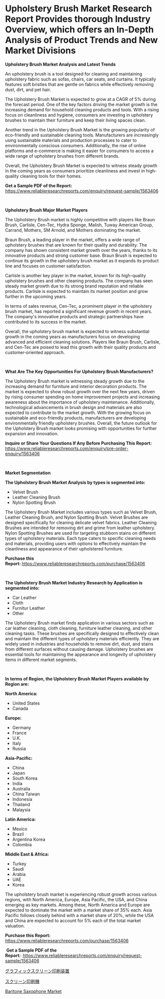 <p><h1>Upholstery Brush Market Research Report Provides thorough Industry Overview, which offers an In-Depth Analysis of Product Trends and New Market Divisions</h1></p><p><strong>Upholstery Brush Market Analysis and Latest Trends</strong></p>
<p><p>An upholstery brush is a tool designed for cleaning and maintaining upholstery fabric such as sofas, chairs, car seats, and curtains. It typically features soft bristles that are gentle on fabrics while effectively removing dust, dirt, and pet hair.</p><p>The Upholstery Brush Market is expected to grow at a CAGR of 5% during the forecast period. One of the key factors driving the market growth is the increasing demand for household cleaning products and tools. With a rising focus on cleanliness and hygiene, consumers are investing in upholstery brushes to maintain their furniture and keep their living spaces clean.</p><p>Another trend in the Upholstery Brush Market is the growing popularity of eco-friendly and sustainable cleaning tools. Manufacturers are increasingly using sustainable materials and production processes to cater to environmentally conscious consumers. Additionally, the rise of online platforms and e-commerce is making it easier for consumers to access a wide range of upholstery brushes from different brands.</p><p>Overall, the Upholstery Brush Market is expected to witness steady growth in the coming years as consumers prioritize cleanliness and invest in high-quality cleaning tools for their homes.</p></p>
<p><strong>Get a Sample PDF of the Report:&nbsp;</strong> <a href="https://www.reliableresearchreports.com/enquiry/request-sample/1563406">https://www.reliableresearchreports.com/enquiry/request-sample/1563406</a></p>
<p>&nbsp;</p>
<p><strong>Upholstery Brush Major Market Players</strong></p>
<p><p>The Upholstery Brush market is highly competitive with players like Braun Brush, Carlisle, Cen-Tec, Hydra Sponge, Malish, Tuway American Group, Carrand, Mothers, SM Arnold, and Mothers dominating the market.</p><p>Braun Brush, a leading player in the market, offers a wide range of upholstery brushes that are known for their quality and durability. The company has shown consistent market growth over the years, thanks to its innovative products and strong customer base. Braun Brush is expected to continue its growth in the upholstery brush market as it expands its product line and focuses on customer satisfaction.</p><p>Carlisle is another key player in the market, known for its high-quality upholstery brushes and other cleaning products. The company has seen steady market growth due to its strong brand reputation and reliable products. Carlisle is expected to maintain its market position and grow further in the upcoming years.</p><p>In terms of sales revenue, Cen-Tec, a prominent player in the upholstery brush market, has reported a significant revenue growth in recent years. The company's innovative products and strategic partnerships have contributed to its success in the market.</p><p>Overall, the upholstery brush market is expected to witness substantial growth in the coming years as manufacturers focus on developing advanced and efficient cleaning solutions. Players like Braun Brush, Carlisle, and Cen-Tec are poised to lead this growth with their quality products and customer-oriented approach.</p></p>
<p>&nbsp;</p>
<p><strong>What Are The Key Opportunities For Upholstery Brush Manufacturers?</strong></p>
<p><p>The Upholstery Brush market is witnessing steady growth due to the increasing demand for furniture and interior decoration products. The market is expected to show robust growth over the next few years, driven by rising consumer spending on home improvement projects and increasing awareness about the importance of upholstery maintenance. Additionally, technological advancements in brush design and materials are also expected to contribute to the market growth. With the growing focus on sustainable and eco-friendly products, manufacturers are developing environmentally friendly upholstery brushes. Overall, the future outlook for the Upholstery Brush market looks promising with opportunities for further expansion and innovation.</p></p>
<p><strong>Inquire or Share Your Questions If Any Before Purchasing This Report:</strong> <a href="https://www.reliableresearchreports.com/enquiry/pre-order-enquiry/1563406">https://www.reliableresearchreports.com/enquiry/pre-order-enquiry/1563406</a></p>
<p>&nbsp;</p>
<p><strong>Market Segmentation</strong></p>
<p><strong>The Upholstery Brush Market Analysis by types is segmented into:</strong></p>
<p><ul><li>Velvet Brush</li><li>Leather Cleaning Brush</li><li>Nylon Spotting Brush</li></ul></p>
<p><p>The Upholstery Brush Market includes various types such as Velvet Brush, Leather Cleaning Brush, and Nylon Spotting Brush. Velvet Brushes are designed specifically for cleaning delicate velvet fabrics. Leather Cleaning Brushes are intended for removing dirt and grime from leather upholstery. Nylon Spotting Brushes are used for targeting stubborn stains on different types of upholstery materials. Each type caters to specific cleaning needs and materials, providing users with options to effectively maintain the cleanliness and appearance of their upholstered furniture.</p></p>
<p><strong>Purchase this Report:&nbsp;</strong><a href="https://www.reliableresearchreports.com/purchase/1563406">https://www.reliableresearchreports.com/purchase/1563406</a></p>
<p>&nbsp;</p>
<p><strong>The Upholstery Brush Market Industry Research by Application is segmented into:</strong></p>
<p><ul><li>Car Leather</li><li>Cloth</li><li>Furnitur Leather</li><li>Other</li></ul></p>
<p><p>The Upholstery Brush market finds application in various sectors such as car leather cleaning, cloth cleaning, furniture leather cleaning, and other cleaning tasks. These brushes are specifically designed to effectively clean and maintain the different types of upholstery materials efficiently. They are widely used in industries and households to remove dirt, dust, and stains from different surfaces without causing damage. Upholstery brushes are essential tools for maintaining the appearance and longevity of upholstery items in different market segments.</p></p>
<p>&nbsp;</p>
<p><strong>In terms of Region, the Upholstery Brush Market Players available by Region are:</strong></p>
<p>
    <p> <strong> North America: </strong>
        <ul>
            <li>United States</li>
            <li>Canada</li>
        </ul>
        </p> 
    <p> <strong> Europe: </strong>
        <ul>
            <li>Germany</li>
            <li>France</li>
            <li>U.K.</li>
            <li>Italy</li>
            <li>Russia</li>
        </ul>
        </p> 
    <p> <strong> Asia-Pacific: </strong>
        <ul>
            <li>China</li>
            <li>Japan</li>
            <li>South Korea</li>
            <li>India</li>
            <li>Australia</li>
            <li>China Taiwan</li>
            <li>Indonesia</li>
            <li>Thailand</li>
            <li>Malaysia</li>
        </ul>
        </p> 
    <p> <strong> Latin America: </strong>
        <ul>
            <li>Mexico</li>
            <li>Brazil</li>
            <li>Argentina Korea</li>
            <li>Colombia</li>
        </ul>
        </p> 
    <p> <strong> Middle East & Africa: </strong>
        <ul>
            <li>Turkey</li>
            <li>Saudi</li>
            <li>Arabia</li>
            <li>UAE</li>
            <li>Korea</li>
        </ul>
    </p>
    </p>
<p><p>The upholstery brush market is experiencing robust growth across various regions, with North America, Europe, Asia Pacific, the USA, and China emerging as key markets. Among these, North America and Europe are expected to dominate the market with a market share of 35% each. Asia Pacific follows closely behind with a market share of 20%, while the USA and China are expected to account for 5% each of the total market valuation.</p></p>
<p><strong>Purchase this Report: </strong><a href="https://www.reliableresearchreports.com/purchase/1563406">https://www.reliableresearchreports.com/purchase/1563406</a></p>
<p>&nbsp;<strong>Get a Sample PDF of the Report:&nbsp;&nbsp;</strong><a href="https://www.reliableresearchreports.com/enquiry/request-sample/1563406">https://www.reliableresearchreports.com/enquiry/request-sample/1563406</a></p>
<p><strong></strong></p>
<p><p><a href="https://github.com/KaydenJohns1964/Market-Research-Report-List-1/blob/main/33279486045.md">グラフィックスクリーン印刷装置</a></p><p><a href="https://github.com/marbadji/Market-Research-Report-List-1/blob/main/95526856044.md">スクリーン印刷機</a></p><p><a href="https://github.com/mancsybtousav/Market-Research-Report-List-1/blob/main/baritone-saxophone-market.md">Baritone Saxophone Market</a></p></p>
